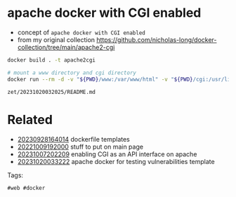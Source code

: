 # apache docker with CGI enabled

- concept of `apache docker with CGI enabled`
- from my original collection https://github.com/nicholas-long/docker-collection/tree/main/apache2-cgi

```bash
docker build . -t apache2cgi

# mount a www directory and cgi directory
docker run --rm -d -v "${PWD}/www:/var/www/html" -v "${PWD}/cgi:/usr/lib/cgi-bin" -p "80:80" cgi
```

` zet/20231020032025/README.md `

# Related

- [20230928164014](/zet/20230928164014/README.md) dockerfile templates
- [20221009192000](/zet/20221009192000/README.md) stuff to put on main page
- [20231007202209](/zet/20231007202209/README.md) enabling CGI as an API interface on apache
- [20231020033222](/zet/20231020033222/README.md) apache docker for testing vulnerabilities template

Tags:

    #web #docker
